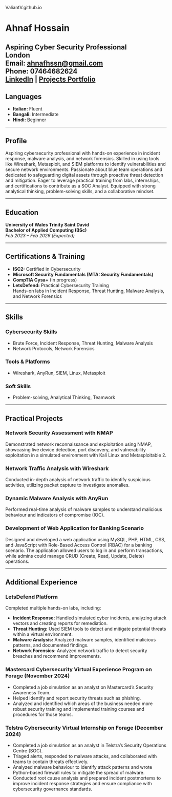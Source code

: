 ValiantV.github.io
# Ahnaf Hossain

**Aspiring Cyber Security Professional**  
London  
**Email:** ahnafhssn@gmail.com  
**Phone:** 07464682624  
[**LinkedIn**](https://linkedin.com/in/ahnaf-h-3a10a81ab) | [**Projects Portfolio**](https://blueateam.wixsite.com/cybersec)
---

## Languages
- **Italian:** Fluent  
- **Bangali:** Intermediate  
- **Hindi:** Beginner  

---

## Profile
Aspiring cybersecurity professional with hands-on experience in incident response, malware analysis, and network forensics. Skilled in using tools like Wireshark, Metasploit, and SIEM platforms to identify vulnerabilities and secure network environments. Passionate about blue team operations and dedicated to safeguarding digital assets through proactive threat detection and mitigation. Eager to leverage practical training from labs, internships, and certifications to contribute as a SOC Analyst. Equipped with strong analytical thinking, problem-solving skills, and a collaborative mindset.

---

## Education
**University of Wales Trinity Saint David**  
**Bachelor of Applied Computing (BSc)**  
_Feb 2023 – Feb 2026 (Expected)_

---

## Certifications & Training
- **ISC2:** Certified in Cybersecurity  
- **Microsoft Security Fundamentals (MTA: Security Fundamentals)**  
- **CompTIA Cysa+** (In progress)  
- **LetsDefend:** Practical Cybersecurity Training  
  Hands-on labs in Incident Response, Threat Hunting, Malware Analysis, and Network Forensics  

---

## Skills

### Cybersecurity Skills
- Brute Force, Incident Response, Threat Hunting, Malware Analysis  
- Network Protocols, Network Forensics  

### Tools & Platforms
- Wireshark, AnyRun, SIEM, Linux, Metasploit  

### Soft Skills
- Problem-solving, Analytical Thinking, Teamwork  

---

## Practical Projects

### Network Security Assessment with NMAP
Demonstrated network reconnaissance and exploitation using NMAP, showcasing live device detection, port discovery, and vulnerability exploitation in a simulated environment with Kali Linux and Metasploitable 2.

### Network Traffic Analysis with Wireshark
Conducted in-depth analysis of network traffic to identify suspicious activities, utilizing packet capture to investigate anomalies.

### Dynamic Malware Analysis with AnyRun
Performed real-time analysis of malware samples to understand malicious behaviour and indicators of compromise (IOC).

### Development of Web Application for Banking Scenario
Designed and developed a web application using MySQL, PHP, HTML, CSS, and JavaScript with Role-Based Access Control (RBAC) for a banking scenario. The application allowed users to log in and perform transactions, while admins could manage CRUD (Create, Read, Update, Delete) operations.  

---

## Additional Experience

### LetsDefend Platform
Completed multiple hands-on labs, including:  
- **Incident Response:** Handled simulated cyber incidents, analyzing attack vectors and creating reports for remediation.  
- **Threat Hunting:** Used SIEM tools to detect and mitigate potential threats within a virtual environment.  
- **Malware Analysis:** Analyzed malware samples, identified malicious patterns, and documented findings.  
- **Network Forensics:** Analyzed network traffic to detect security breaches and recommend improvements.  

### Mastercard Cybersecurity Virtual Experience Program on Forage (November 2024)
- Completed a job simulation as an analyst on Mastercard’s Security Awareness Team.  
- Helped identify and report security threats such as phishing.  
- Analyzed and identified which areas of the business needed more robust security training and implemented training courses and procedures for those teams.  

### Telstra Cybersecurity Virtual Internship on Forage (December 2024)
- Completed a job simulation as an analyst in Telstra’s Security Operations Centre (SOC).  
- Triaged alerts, responded to malware attacks, and collaborated with teams to contain threats effectively.  
- Analyzed malware behaviour to identify attack patterns and wrote Python-based firewall rules to mitigate the spread of malware.  
- Conducted root cause analysis and prepared incident postmortems to improve incident response strategies and ensure compliance with cybersecurity governance standards.  

